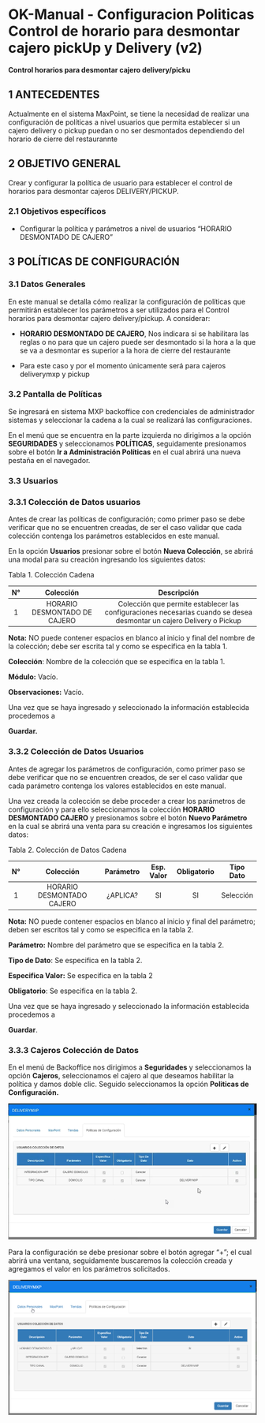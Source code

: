 # OK-Manual - Configuracion Politicas Control de horario para desmontar cajero pickUp y Delivery (v2)

**Control horarios para desmontar cajero delivery/picku**



## 1 ANTECEDENTES

Actualmente en el sistema MaxPoint, se tiene la necesidad de realizar una configuración de políticas a nivel usuarios que permita establecer si un cajero delivery o pickup puedan o no ser desmontados dependiendo del horario de cierre del restaurannte

## 2 OBJETIVO GENERAL

Crear y configurar la política de usuario para establecer el control de horarios para desmontar cajeros DELIVERY/PICKUP.

### 2.1 Objetivos específicos

- Configurar la política y parámetros a nivel de usuarios “HORARIO DESMONTADO DE CAJERO”

## 3 POLÍTICAS DE CONFIGURACIÓN

### 3.1 Datos Generales

En este manual se detalla cómo realizar la configuración de políticas que permitirán establecer los parámetros a ser utilizados para el Control horarios para desmontar cajero delivery/pickup.
A considerar:

- **HORARIO DESMONTADO DE CAJERO**, Nos indicara si se habilitara las reglas o no para que un cajero puede ser desmontado si la hora a la que se va a desmontar es superior a la hora de cierre del restaurante  

- Para este caso y por el momento únicamente será para cajeros deliverymxp y pickup

### 3.2 Pantalla de Políticas

Se ingresará en sistema MXP backoffice con credenciales de administrador sistemas y seleccionar la cadena a la cual se realizará las configuraciones.

En el menú que se encuentra en la parte izquierda no dirigimos a la opción **SEGURIDADES** y seleccionamos **POLÍTICAS**, seguidamente presionamos sobre el botón **Ir a Administración Políticas** en el cual abrirá una nueva pestaña en el navegador.

### 3.3 Usuarios

### 3.3.1 Colección de Datos usuarios 

Antes de crear las políticas de configuración; como primer paso se debe verificar que no se encuentren creadas, de ser el caso validar que cada colección contenga los parámetros establecidos en este manual.

En la opción **Usuarios** presionar sobre el botón **Nueva Colección**, se abrirá una modal para su creación ingresando los siguientes datos:


Tabla 1. Colección Cadena

| N° |           Colección          |                                                       Descripción                                                      |
|:--:|:----------------------------:|:----------------------------------------------------------------------------------------------------------------------:|
| 1  | HORARIO DESMONTADO DE CAJERO | Colección que permite establecer las configuraciones necesarias  cuando se desea desmontar un cajero Delivery o Pickup |


**Nota:** NO puede contener espacios en blanco al inicio y final del nombre de la colección; debe ser escrita tal y como se especifica en la tabla 1.

**Colección**: Nombre de la colección que se especifica en la tabla 1.

**Módulo:** Vacío.

**Observaciones:** Vacío.

Una vez que se haya ingresado y seleccionado la información establecida procedemos a

**Guardar.**

### 3.3.2 Colección de Datos Usuarios



Antes de agregar los parámetros de configuración, como primer paso se debe verificar que no se encuentren creados, de ser el caso validar que cada parámetro contenga los valores establecidos en este manual.

Una vez creada la colección se debe proceder a crear los parámetros de configuración y para ello seleccionamos la colección **HORARIO DESMONTADO CAJERO**  y presionamos sobre el botón **Nuevo Parámetro** en la cual se abrirá una venta para su creación e ingresamos los siguientes datos:

Tabla 2. Colección de Datos Cadena

|  N° |          Colección          | Parámetro | Esp. Valor | Obligatorio | Tipo Dato |
|:---:|:---------------------------:|:---------:|:----------:|:-----------:|:---------:|
| 1   | HORARIO DESMONTADO CAJERO   | ¿APLICA?  |     SI     |      SI     | Selección |


**Nota:** NO puede contener espacios en blanco al inicio y final del parámetro; deben ser escritos tal y como se especifica en la tabla 2.

**Parámetro:** Nombre del parámetro que se especifica en la tabla 2.

**Tipo de Dato**: Se especifica en la tabla 2.

**Especifica Valor:** Se especifica en la tabla 2

**Obligatorio**: Se especifica en la tabla 2.

Una vez que se haya ingresado y seleccionado la información establecida procedemos a 

**Guardar**.

### 3.3.3 Cajeros Colección de Datos

En el menú de Backoffice nos dirigimos a **Seguridades**  y seleccionamos la opción **Cajeros**, seleccionamos el cajero al que deseamos habilitar la política y damos doble clic. Seguido seleccionamos la opción **Politicas de Configuración.**

![](4.png)

Para la configuración se debe presionar sobre el botón agregar “+”; el cual abrirá una ventana, seguidamente buscaremos la colección creada y agregamos el valor en los parámetros solicitados.

![](5.png)